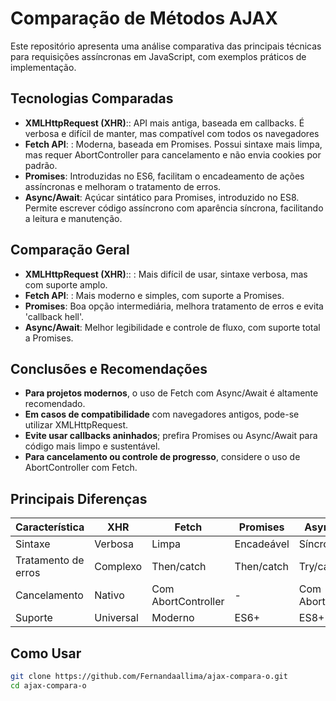 ﻿# Comparação de Métodos AJAX

Este repositório apresenta uma análise comparativa das principais técnicas para requisições assíncronas em JavaScript, com exemplos práticos de implementação.

## Tecnologias Comparadas

- **XMLHttpRequest (XHR)**:: API mais antiga, baseada em callbacks. É verbosa e difícil de
manter, mas compatível com todos os navegadores
- **Fetch API**: : Moderna, baseada em Promises. Possui sintaxe mais limpa, mas requer
AbortController para cancelamento e não envia cookies por padrão.
- **Promises**:  Introduzidas no ES6, facilitam o encadeamento de ações assíncronas e
melhoram o tratamento de erros.
- **Async/Await**: Açúcar sintático para Promises, introduzido no ES8. Permite escrever código
assíncrono com aparência síncrona, facilitando a leitura e manutenção.

##  Comparação Geral

- **XMLHttpRequest (XHR)**:: : Mais difícil de usar, sintaxe verbosa, mas com suporte amplo.
- **Fetch API**: :  Mais moderno e simples, com suporte a Promises.
- **Promises**:   Boa opção intermediária, melhora tratamento de erros e evita 'callback hell'.
- **Async/Await**: Melhor legibilidade e controle de fluxo, com suporte total a Promises.

##   Conclusões e Recomendações

- **Para projetos modernos**, o uso de Fetch com Async/Await é altamente recomendado.
- **Em casos de compatibilidade** com navegadores antigos, pode-se utilizar XMLHttpRequest.
- **Evite usar callbacks aninhados**; prefira Promises ou Async/Await para código mais limpo e sustentável.
- **Para cancelamento ou controle de progresso**, considere o uso de AbortController com Fetch.


##  Principais Diferenças

| Característica       | XHR          | Fetch        | Promises     | Async/Await  |
|----------------------|--------------|--------------|--------------|--------------|
| Sintaxe              | Verbosa      | Limpa        | Encadeável   | Síncrona     |
| Tratamento de erros  | Complexo     | Then/catch   | Then/catch   | Try/catch    |
| Cancelamento         | Nativo       | Com AbortController | -        | Com AbortController |
| Suporte              | Universal    | Moderno      | ES6+         | ES8+         |



##  Como Usar

```bash
git clone https://github.com/Fernandaallima/ajax-compara-o.git
cd ajax-compara-o
